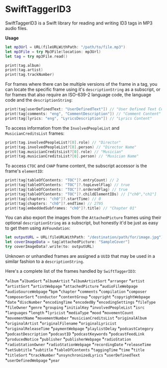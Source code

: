 # SwiftTaggerID3

SwiftTaggerID3 is a Swift library for reading and writing ID3 tags in MP3 audio files. 

**Usage**
```swift
let mp3Url = URL(fileURLWithPath: "/path/to/file.mp3")
let mp3File = try Mp3File(location: mp3Url)
let tag = try mp3File.read()

print(tag.album)
print(tag.artist)
print(tag.trackNumber)
```

For frames where there can be multiple versions of the frame in a tag, you can locate the specific frame using it's `descriptionString` as a subscript, or for frames that also require an ISO-639-2 language code, the language code and the `descriptionString`:

```swift
print(tag[userDefinedText: "UserDefinedText"]) // "User Defined Text Content"
print(tag[comments: "eng", "CommentDescription"]) // "Comment Content"
print(tag[lyrics: "eng", "LyricsDescription"]) // "Lyrics Content"
```

To access information from the `InvolvedPeopleList` and `MusicianCreditsList` frames:

```swift
print(tag.involvedPeopleList?[0].role) // "Director"
print(tag.involvedPeopleList?[0].person) // "Director Name"
print(tag.musicianCreditsList?[0].role) // "Musician"
print(tag.musicianCreditsList?[0].person) // "Musician Name"

```

To access `CTOC` and `CHAP` frame content, the subscript accessor is the frame's `elementID`:

```swift
print(tag[tableOfContents: "TOC"]?.entryCount) // 2
print(tag[tableOfContents: "TOC"]?.topLevelFlag) // true
print(tag[tableOfContents: "TOC"]?.orderedFlag) // true
print(tag[tableOfContents: "TOC"]?.childElementIDs) // ["ch0","ch1"]
print(tag[chapters: "ch0"]?.startTime) // 0
print(tag[chapters: "ch0"]?.endTime) // 2795
print(tag[embeddedSubframes: "ch0"]?.title) // "Chapter 01"
```

You can also export the images from the `AttachedPicture` frames using their optional `descriptionString` as a subscript, but honestly it'd be just as easy to get them using `AVFoundation`:

```swift
let outputURL = URL(fileURLWithPath: "/destination/path/for/image.jpg")
let coverImageData = tag[attachedPicture: "SampleCover"]
try coverImageData?.write(to: outputURL)
```

Unknown or unhandled frames are assigned a `UUID` that may be used in a similar fashion to a `descriptionString`.


Here's a complete list of the frames handled by `SwiftTaggerID3`:

*`album`
*`albumSort`
*`albumArtist`
*`albumArtistSort`
*`arranger`
*`artist`
*`artistSort`
*`artistWebpage`
*`attachedPicture`
*`audioFileWebpage`
*`audioSourceWebpage`
*`bpm`
*`chapter`
*`comments`
*`compilation`
*`composer`
*`composerSort`
*`conductor`
*`contentGroup`
*`copyright`
*`copyrightWebpage`
*`date`
*`discNumber`
*`encodingTime`
*`encodedBy`
*`encodingSettings`
*`fileType`
*`fileOwner`
*`genre`
*`grouping`
*`initialKey`
*`involvedPeopleList`
*`isrc`
*`languages`
*`length`
*`lyricist`
*`mediaType`
*`mood`
*`movementCount`
*`movementName`
*`movementNumber`
*`musicianCreditsList`
*`originalAlbum`
*`originalArtist`
*`originalFilename`
*`originalLyricist`
*`originalReleaseTime`
*`paymentWebpage`
*`playlistDelay`
*`podcastCategory`
*`podcastDescription`
*`podcastID`
*`podcastKeywords`
*`podcastFeedLink`
*`producedNotice`
*`publisher`
*`publisherWebpage`
*`radioStation`
*`radioStationOwner`
*`radioStationWebpage`
*`recordingDate`
*`releaseTime`
*`setSubtitle`
*`subtitle`
*`tableOfContents`
*`taggingTime`
*`time`
*`title`
*`titleSort`
*`trackNumber`
*`unsynchronizedLyrics`
*`userDefinedText`
*`userDefinedWebpage`
*`year`
